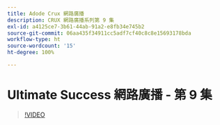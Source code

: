 ```yaml
---
title: Adode Crux 網路廣播
description: CRUX 網路廣播系列第 9 集
exl-id: a4125ce7-3b61-44ab-91a2-e8fb34e745b2
source-git-commit: 06aa435f34911cc5adf7cf40c8c8e15693178bda
workflow-type: ht
source-wordcount: '15'
ht-degree: 100%

---
```


# Ultimate Success 網路廣播 - 第 9 集

>[!VIDEO](https://video.tv.adobe.com/v/3429770?quality=12learn=on)
